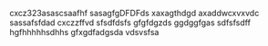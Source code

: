 cxcz323asascsaafhf
sasagfgDFDFds
xaxagthdgd
axaddwcxvxvdc
sassafsfdad
cxczzffvd
sfsdfdsfs
gfgfdgzds
ggdggfgas
sdfsfsdff
hgfhhhhhsdhhs
gfxgdfadgsda
vdsvsfsa
